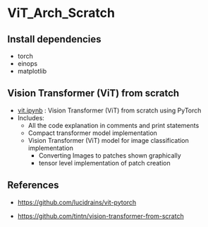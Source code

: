 # ViT_Arch_Scratch


## Install dependencies

- torch
- einops
- matplotlib

## Vision Transformer (ViT) from scratch

- [vit.ipynb](vit.ipynb) : Vision Transformer (ViT) from scratch using PyTorch
- Includes:
  - All the code explanation in comments and print statements
  - Compact transformer model implementation 
  - Vision Transformer (ViT) model for image classification implementation
       - Converting Images to patches shown graphically 
       - tensor level implementation of patch creation
       

## References
- https://github.com/lucidrains/vit-pytorch

- https://github.com/tintn/vision-transformer-from-scratch




